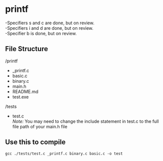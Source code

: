 # printf
-Specifiers s and c are done, but on review.  
-Specifiers i and d are done, but on review.  
-Specifier b is done, but on review.

## File Structure
/printf
- _printf.c
- basic.c
- binary.c
- main.h
- README.md
- test.exe

/tests
- test.c  
*Note:* You may need to change the include statement in test.c
to the full file path of your main.h file
## Use this to compile
``` gcc ./tests/test.c _printf.c binary.c basic.c -o test  ```